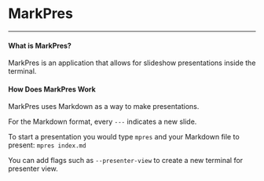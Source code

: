 # MarkPres
---
#### What is MarkPres?
MarkPres is an application that allows for slideshow presentations inside the terminal.

#### How Does MarkPres Work
MarkPres uses Markdown as a way to make presentations.

For the Markdown format, every `---` indicates a new slide.

To start a presentation you would type `mpres` and your Markdown file to present: `mpres index.md`

You can add flags such as `--presenter-view` to create a new terminal for presenter view.
